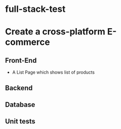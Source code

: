 # full-stack-test

# Create a cross-platform E-commerce

## Front-End
- A List Page which shows list of products

## Backend

## Database

## Unit tests
